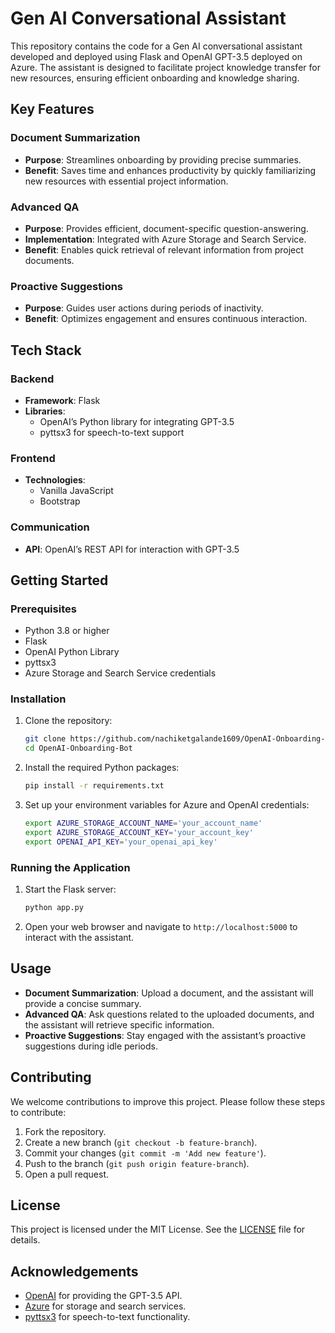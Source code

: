 # Gen AI Conversational Assistant

This repository contains the code for a Gen AI conversational assistant developed and deployed using Flask and OpenAI GPT-3.5 deployed on Azure. 
The assistant is designed to facilitate project knowledge transfer for new resources, ensuring efficient onboarding and knowledge sharing.

## Key Features

### Document Summarization
- **Purpose**: Streamlines onboarding by providing precise summaries.
- **Benefit**: Saves time and enhances productivity by quickly familiarizing new resources with essential project information.

### Advanced QA
- **Purpose**: Provides efficient, document-specific question-answering.
- **Implementation**: Integrated with Azure Storage and Search Service.
- **Benefit**: Enables quick retrieval of relevant information from project documents.

### Proactive Suggestions
- **Purpose**: Guides user actions during periods of inactivity.
- **Benefit**: Optimizes engagement and ensures continuous interaction.

## Tech Stack

### Backend
- **Framework**: Flask
- **Libraries**: 
  - OpenAI’s Python library for integrating GPT-3.5
  - pyttsx3 for speech-to-text support

### Frontend
- **Technologies**: 
  - Vanilla JavaScript
  - Bootstrap

### Communication
- **API**: OpenAI’s REST API for interaction with GPT-3.5

## Getting Started

### Prerequisites
- Python 3.8 or higher
- Flask
- OpenAI Python Library
- pyttsx3
- Azure Storage and Search Service credentials

### Installation

1. Clone the repository:
   ```bash
   git clone https://github.com/nachiketgalande1609/OpenAI-Onboarding-Bot.git
   cd OpenAI-Onboarding-Bot
   ```

2. Install the required Python packages:
   ```bash
   pip install -r requirements.txt
   ```

3. Set up your environment variables for Azure and OpenAI credentials:
   ```bash
   export AZURE_STORAGE_ACCOUNT_NAME='your_account_name'
   export AZURE_STORAGE_ACCOUNT_KEY='your_account_key'
   export OPENAI_API_KEY='your_openai_api_key'
   ```

### Running the Application

1. Start the Flask server:
   ```bash
   python app.py
   ```

2. Open your web browser and navigate to `http://localhost:5000` to interact with the assistant.

## Usage

- **Document Summarization**: Upload a document, and the assistant will provide a concise summary.
- **Advanced QA**: Ask questions related to the uploaded documents, and the assistant will retrieve specific information.
- **Proactive Suggestions**: Stay engaged with the assistant’s proactive suggestions during idle periods.

## Contributing

We welcome contributions to improve this project. Please follow these steps to contribute:

1. Fork the repository.
2. Create a new branch (`git checkout -b feature-branch`).
3. Commit your changes (`git commit -m 'Add new feature'`).
4. Push to the branch (`git push origin feature-branch`).
5. Open a pull request.

## License

This project is licensed under the MIT License. See the [LICENSE](LICENSE) file for details.

## Acknowledgements

- [OpenAI](https://www.openai.com/) for providing the GPT-3.5 API.
- [Azure](https://azure.microsoft.com/) for storage and search services.
- [pyttsx3](https://pypi.org/project/pyttsx3/) for speech-to-text functionality.
